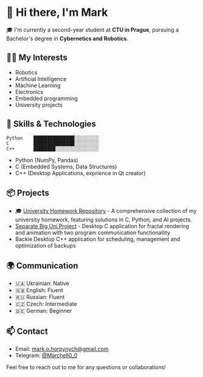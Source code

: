 # 👋 Hi there, I'm Mark

🎓 I'm currently a second-year student at **CTU in Prague**, pursuing a Bachelor's degree in **Cybernetics and Robotics**.

## 👨‍💻 My Interests

- Robotics
- Artificial Intelligence
- Machine Learning
- Electronics
- Embedded programming
- University projects

## 💼 Skills & Technologies

```
Python    ███████████████░░░░░░░░░
C         ███████████████░░░░░░░░░
C++       ████████░░░░░░░░░░░░░░░░
```



- Python (NumPy, Pandas)
- C (Embedded Systems, Data Structures)
- C++ (Desktop Applications, exprience in Qt creator)
  

## 📦 Projects

- 🎓 [University Homework Repository](https://github.com/Marchell0o0/CTU_homeworks) - A comprehensive collection of my university homework, featuring solutions in C, Python, and  AI projects. 
- [Separate Big Uni Project](https://github.com/Marchell0o0/Fractals) - Desktop C application for fractal rendering and animation with two program communication functionallity
- Backie Desktop C++ application for scheduling, management and optimization of backups

## 🌍 Communication

- 🇺🇦 Ukrainian: Native
- 🇬🇧 English: Fluent
- 🇷🇺 Russian: Fluent
- 🇨🇿 Czech: Intermediate
- 🇩🇪 German: Beginner

## 📫 Contact

-  Email: [mark.o.horpynych@gmail.com](mailto:mark.o.horpynych@gmail.com)
-  Telegram: [@Marchell0_0](https://t.me/Marchell0_0)

Feel free to reach out to me for any questions or collaborations!
